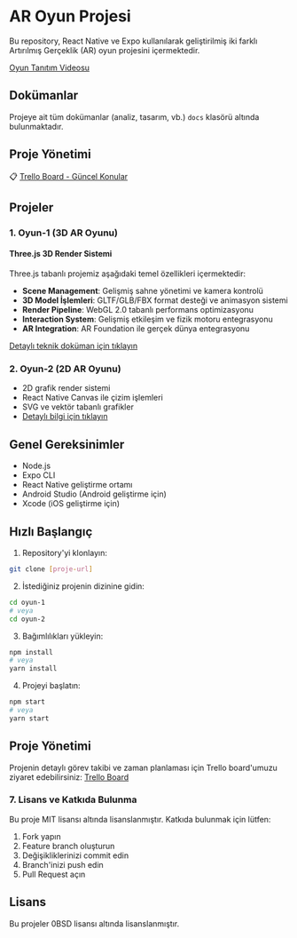 # AR Oyun Projesi

Bu repository, React Native ve Expo kullanılarak geliştirilmiş iki farklı Artırılmış Gerçeklik (AR) oyun projesini içermektedir.

 [Oyun Tanıtım Videosu](https://youtube.com/shorts/yuTmxGDcQ-A?feature=share)

## Dokümanlar
Projeye ait tüm dokümanlar (analiz, tasarım, vb.) `docs` klasörü altında bulunmaktadır.

## Proje Yönetimi
📋 [Trello Board - Güncel Konular](https://trello.com/b/Rq6sW60f/guncelkonular)

## Projeler

### 1. Oyun-1 (3D AR Oyunu)

#### Three.js 3D Render Sistemi
Three.js tabanlı projemiz aşağıdaki temel özellikleri içermektedir:

- **Scene Management**: Gelişmiş sahne yönetimi ve kamera kontrolü
- **3D Model İşlemleri**: GLTF/GLB/FBX format desteği ve animasyon sistemi
- **Render Pipeline**: WebGL 2.0 tabanlı performans optimizasyonu
- **Interaction System**: Gelişmiş etkileşim ve fizik motoru entegrasyonu
- **AR Integration**: AR Foundation ile gerçek dünya entegrasyonu

[Detaylı teknik doküman için tıklayın](./docs/technical/threejs-system.md)

### 2. Oyun-2 (2D AR Oyunu)
- 2D grafik render sistemi
- React Native Canvas ile çizim işlemleri
- SVG ve vektör tabanlı grafikler
- [Detaylı bilgi için tıklayın](./oyun-2/README.md)

## Genel Gereksinimler

- Node.js
- Expo CLI
- React Native geliştirme ortamı
- Android Studio (Android geliştirme için)
- Xcode (iOS geliştirme için)

## Hızlı Başlangıç

1. Repository'yi klonlayın:
```bash
git clone [proje-url]
```

2. İstediğiniz projenin dizinine gidin:
```bash
cd oyun-1
# veya
cd oyun-2
```

3. Bağımlılıkları yükleyin:
```bash
npm install
# veya
yarn install
```

4. Projeyi başlatın:
```bash
npm start
# veya
yarn start
```

## Proje Yönetimi

Projenin detaylı görev takibi ve zaman planlaması için Trello board'umuzu ziyaret edebilirsiniz:
[Trello Board](https://trello.com/b/Rq6sW60f/guncelkonular)

### 7. Lisans ve Katkıda Bulunma

Bu proje MIT lisansı altında lisanslanmıştır. Katkıda bulunmak için lütfen:
1. Fork yapın
2. Feature branch oluşturun
3. Değişikliklerinizi commit edin
4. Branch'inizi push edin
5. Pull Request açın

## Lisans

Bu projeler 0BSD lisansı altında lisanslanmıştır.
